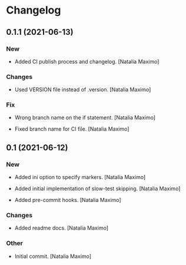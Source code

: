 # Changelog


## 0.1.1 (2021-06-13)

### New

* Added CI publish process and changelog. [Natalia Maximo]

### Changes

* Used VERSION file instead of .version. [Natalia Maximo]

### Fix

* Wrong branch name on the if statement. [Natalia Maximo]

* Fixed branch name for CI file. [Natalia Maximo]


## 0.1 (2021-06-12)

### New

* Added ini option to specify markers. [Natalia Maximo]

* Added initial implementation of slow-test skipping. [Natalia Maximo]

* Added pre-commit hooks. [Natalia Maximo]

### Changes

* Added readme docs. [Natalia Maximo]

### Other

* Initial commit. [Natalia Maximo]


